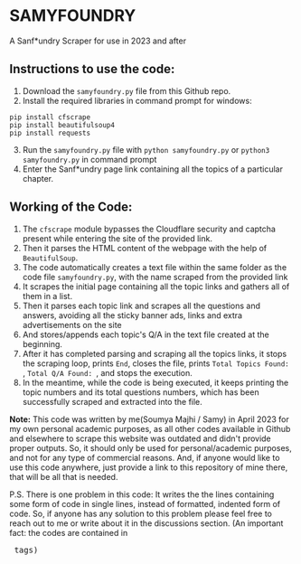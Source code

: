# SAMYFOUNDRY
A Sanf*undry Scraper for use in 2023 and after

## Instructions to use the code:
1. Download the `samyfoundry.py` file from this Github repo.
2. Install the required libraries in command prompt for windows:
```
pip install cfscrape
pip install beautifulsoup4
pip install requests
```
3. Run the `samyfoundry.py` file with `python samyfoundry.py` or `python3 samyfoundry.py` in command prompt
4. Enter the Sanf*undry page link containing all the topics of a particular chapter.

## Working of the Code:
1. The `cfscrape` module bypasses the Cloudflare security and captcha present while entering the site of the provided link.
2. Then it parses the HTML content of the webpage with the help of `BeautifulSoup`.
3. The code automatically creates a text file within the same folder as the code file `samyfoundry.py`, with the name scraped from the provided link
4. It scrapes the initial page containing all the topic links and gathers all of them in a list.
5. Then it parses each topic link and scrapes all the questions and answers, avoiding all the sticky banner ads, links and extra advertisements on the site
6. And stores/appends each topic's Q/A in the text file created at the beginning.
7. After it has completed parsing and scraping all the topics links, it stops the scraping loop, prints `End`, closes the file, prints `Total Topics Found: `, `Total Q/A Found: `, and stops the execution.
8. In the meantime, while the code is being executed, it keeps printing the topic numbers and its total questions numbers, which has been successfully scraped and extracted into the file.


**Note:** This code was written by me(Soumya Majhi / Samy) in April 2023 for my own personal academic purposes, as all other codes available in Github and elsewhere to scrape this website was outdated and didn't provide proper outputs. So, it should only be used for personal/academic purposes, and not for any type of commercial reasons.
And, if anyone would like to use this code anywhere, just provide a link to this repository of mine there, that will be all that is needed.

P.S. There is one problem in this code: It writes the the lines containing some form of code in single lines, instead of formatted, indented form of code.
So, if anyone has any solution to this problem please feel free to reach out to me or write about it in the discussions section. (An important fact: the codes are contained in <pre> tags)
